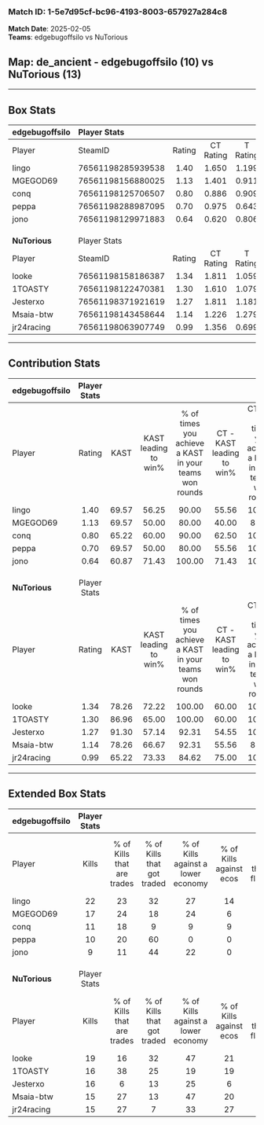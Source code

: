 ### Match ID: 1-5e7d95cf-bc96-4193-8003-657927a284c8  
**Match Date**: 2025-02-05  
**Teams**: edgebugoffsilo vs NuTorious  

## **Map**: de_ancient - edgebugoffsilo (10) vs NuTorious (13)  
---  

## Box Stats  

| **edgebugoffsilo** | Player Stats      |        |           |          |       |      |       |         |        |      |     |
| :- | :- | :-: | :-: | :-: | :-: | :-: | :-: | :-: | :-: | :-: | :-: |
| Player             | SteamID           | Rating | CT Rating | T Rating | KAST  | ADR  | Kills | Assists | Deaths | K/D  | HS% |
| Iingo              | 76561198285939538 |  1.40  |   1.650   |  1.199   | 69.57 | 98.0 |  22   |    4    |   14   | 1.57 | 63  |
| MGEGOD69           | 76561198156880025 |  1.13  |   1.401   |  0.911   | 69.57 | 77.0 |  17   |    6    |   15   | 1.13 | 52  |
| conq               | 76561198125706507 |  0.80  |   0.886   |  0.909   | 65.22 | 59.0 |  11   |    2    |   15   | 0.73 | 81  |
| peppa              | 76561198288987095 |  0.70  |   0.975   |  0.643   | 69.57 | 52.4 |  10   |    7    |   19   | 0.53 | 80  |
| jono               | 76561198129971883 |  0.64  |   0.620   |  0.806   | 60.87 | 59.5 |   9   |    5    |   18   | 0.50 | 66  |
|                    |                   |        |           |          |       |      |       |         |        |      |     |
|                    |                   |        |           |          |       |      |       |         |        |      |     |
|                    |                   |        |           |          |       |      |       |         |        |      |     |
| **NuTorious**      | Player Stats      |        |           |          |       |      |       |         |        |      |     |
| Player             | SteamID           | Rating | CT Rating | T Rating | KAST  | ADR  | Kills | Assists | Deaths | K/D  | HS% |
| looke              | 76561198158186387 |  1.34  |   1.811   |  1.059   | 78.26 | 83.8 |  19   |    7    |   13   | 1.46 | 47  |
| 1TOASTY            | 76561198122470381 |  1.30  |   1.610   |  1.079   | 86.96 | 73.5 |  16   |    5    |   11   | 1.45 | 43  |
| Jesterxo           | 76561198371921619 |  1.27  |   1.811   |  1.181   | 91.30 | 83.7 |  16   |   10    |   16   | 1.00 | 62  |
| Msaia-btw          | 76561198143458644 |  1.14  |   1.226   |  1.279   | 78.26 | 67.4 |  15   |    6    |   13   | 1.15 | 60  |
| jr24racing         | 76561198063907749 |  0.99  |   1.356   |  0.699   | 65.22 | 75.0 |  15   |    4    |   16   | 0.94 | 53  |
---  

## Contribution Stats  

| **edgebugoffsilo** | Player Stats |       |                      |                                                        |                           |                                                             |                          |                                                            |
| :- | :-: | :-: | :-: | :-: | :-: | :-: | :-: | :-: |
| Player             |    Rating    | KAST  | KAST leading to win% | % of times you achieve a KAST in your teams won rounds | CT - KAST leading to win% | CT - % of times you achieve a KAST in your teams won rounds | T - KAST leading to win% | T - % of times you achieve a KAST in your teams won rounds |
| Iingo              |     1.40     | 69.57 |        56.25         |                         90.00                          |           55.56           |                           100.00                            |          57.14           |                           80.00                            |
| MGEGOD69           |     1.13     | 69.57 |        50.00         |                         80.00                          |           40.00           |                            80.00                            |          66.67           |                           80.00                            |
| conq               |     0.80     | 65.22 |        60.00         |                         90.00                          |           62.50           |                           100.00                            |          57.14           |                           80.00                            |
| peppa              |     0.70     | 69.57 |        50.00         |                         80.00                          |           55.56           |                           100.00                            |          42.86           |                           60.00                            |
| jono               |     0.64     | 60.87 |        71.43         |                         100.00                         |           71.43           |                           100.00                            |          71.43           |                           100.00                           |
|                    |              |       |                      |                                                        |                           |                                                             |                          |                                                            |
|                    |              |       |                      |                                                        |                           |                                                             |                          |                                                            |
|                    |              |       |                      |                                                        |                           |                                                             |                          |                                                            |
| **NuTorious**      | Player Stats |       |                      |                                                        |                           |                                                             |                          |                                                            |
| Player             |    Rating    | KAST  | KAST leading to win% | % of times you achieve a KAST in your teams won rounds | CT - KAST leading to win% | CT - % of times you achieve a KAST in your teams won rounds | T - KAST leading to win% | T - % of times you achieve a KAST in your teams won rounds |
| looke              |     1.34     | 78.26 |        72.22         |                         100.00                         |           60.00           |                           100.00                            |          87.50           |                           100.00                           |
| 1TOASTY            |     1.30     | 86.96 |        65.00         |                         100.00                         |           60.00           |                           100.00                            |          70.00           |                           100.00                           |
| Jesterxo           |     1.27     | 91.30 |        57.14         |                         92.31                          |           54.55           |                           100.00                            |          60.00           |                           85.71                            |
| Msaia-btw          |     1.14     | 78.26 |        66.67         |                         92.31                          |           55.56           |                            83.33                            |          77.78           |                           100.00                           |
| jr24racing         |     0.99     | 65.22 |        73.33         |                         84.62                          |           75.00           |                           100.00                            |          71.43           |                           71.43                            |
---  

## Extended Box Stats  

| **edgebugoffsilo** | Player Stats |                            |                            |                                    |                         |                              |                                 |        |                             |                                     |                          |                               |                            |
| :- | :-: | :-: | :-: | :-: | :-: | :-: | :-: | :-: | :-: | :-: | :-: | :-: | :-: |
| Player             |    Kills     | % of Kills that are trades | % of Kills that got traded | % of Kills against a lower economy | % of Kills against ecos | % of Kills that are flawless | % of Kills that are close duels | Deaths | % of Deaths that get traded | % of Deaths against a lower economy | % of Deaths against ecos | % of Deaths that are flawless | % of Deaths that are close |
| Iingo              |      22      |             23             |             32             |                 27                 |           14            |              41              |                5                |   14   |              7              |                  7                  |            0             |              79               |             7              |
| MGEGOD69           |      17      |             24             |             18             |                 24                 |            6            |              53              |                0                |   15   |             13              |                  0                  |            0             |              53               |             7              |
| conq               |      11      |             18             |             9              |                 9                  |            9            |              45              |                0                |   15   |             27              |                 13                  |            7             |              60               |             7              |
| peppa              |      10      |             20             |             60             |                 0                  |            0            |              90              |                0                |   19   |             21              |                 11                  |            0             |              53               |             11             |
| jono               |      9       |             11             |             44             |                 22                 |            0            |              56              |               33                |   18   |             22              |                 11                  |            0             |              67               |             0              |
|                    |              |                            |                            |                                    |                         |                              |                                 |        |                             |                                     |                          |                               |                            |
|                    |              |                            |                            |                                    |                         |                              |                                 |        |                             |                                     |                          |                               |                            |
|                    |              |                            |                            |                                    |                         |                              |                                 |        |                             |                                     |                          |                               |                            |
| **NuTorious**      | Player Stats |                            |                            |                                    |                         |                              |                                 |        |                             |                                     |                          |                               |                            |
| Player             |    Kills     | % of Kills that are trades | % of Kills that got traded | % of Kills against a lower economy | % of Kills against ecos | % of Kills that are flawless | % of Kills that are close duels | Deaths | % of Deaths that get traded | % of Deaths against a lower economy | % of Deaths against ecos | % of Deaths that are flawless | % of Deaths that are close |
| looke              |      19      |             16             |             32             |                 47                 |           21            |              74              |                5                |   13   |             31              |                  8                  |            0             |              69               |             0              |
| 1TOASTY            |      16      |             38             |             25             |                 19                 |           19            |              69              |                0                |   11   |             18              |                  9                  |            0             |              64               |             0              |
| Jesterxo           |      16      |             6              |             13             |                 25                 |            6            |              25              |                6                |   16   |             56              |                 25                  |            13            |              63               |             25             |
| Msaia-btw          |      15      |             27             |             13             |                 47                 |           20            |              67              |               20                |   13   |             38              |                  0                  |            0             |              62               |             0              |
| jr24racing         |      15      |             27             |             7              |                 33                 |           27            |              60              |                0                |   16   |              6              |                  6                  |            0             |              31               |             0              |
